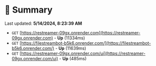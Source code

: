 # 📖 Summary
Last updated: **5/14/2024, 8:23:39 AM**

- `GET` [https://restreamer-09gx.onrender.com](https://restreamer-09gx.onrender.com) - **Up** (11334ms)
- `GET` [https://filestreambot-b5k6.onrender.com/](https://filestreambot-b5k6.onrender.com/) - **Up** (11639ms)
- `GET` [https://restreamer-09gx.onrender.com/ui](https://restreamer-09gx.onrender.com/ui) - **Up** (485ms)
